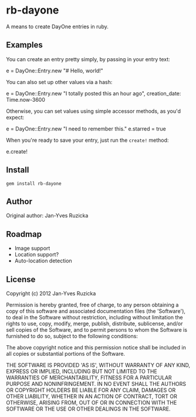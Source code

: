 # rb-dayone

A means to create DayOne entries in ruby.

Examples
--------

You can create an entry pretty simply, by passing in your entry text:

  e = DayOne::Entry.new "# Hello, world!"
  
You can also set up other values via a hash:

  e = DayOne::Entry.new "I totally posted this an hour ago", creation_date: Time.now-3600

Otherwise, you can set values using simple accessor methods, as you'd expect:

  e = DayOne::Entry.new "I need to remember this."
  e.starred = true

When you're ready to save your entry, just run the `create!` method:

  e.create!

Install
-------

`gem install rb-dayone`

Author
------

Original author: Jan-Yves Ruzicka

Roadmap
-------

* Image support
* Location support?
* Auto-location detection

License
-------

Copyright (c) 2012 Jan-Yves Ruzicka

Permission is hereby granted, free of charge, to any person obtaining
a copy of this software and associated documentation files (the
'Software'), to deal in the Software without restriction, including
without limitation the rights to use, copy, modify, merge, publish,
distribute, sublicense, and/or sell copies of the Software, and to
permit persons to whom the Software is furnished to do so, subject to
the following conditions:

The above copyright notice and this permission notice shall be
included in all copies or substantial portions of the Software.

THE SOFTWARE IS PROVIDED 'AS IS', WITHOUT WARRANTY OF ANY KIND,
EXPRESS OR IMPLIED, INCLUDING BUT NOT LIMITED TO THE WARRANTIES OF
MERCHANTABILITY, FITNESS FOR A PARTICULAR PURPOSE AND NONINFRINGEMENT.
IN NO EVENT SHALL THE AUTHORS OR COPYRIGHT HOLDERS BE LIABLE FOR ANY
CLAIM, DAMAGES OR OTHER LIABILITY, WHETHER IN AN ACTION OF CONTRACT,
TORT OR OTHERWISE, ARISING FROM, OUT OF OR IN CONNECTION WITH THE
SOFTWARE OR THE USE OR OTHER DEALINGS IN THE SOFTWARE.

